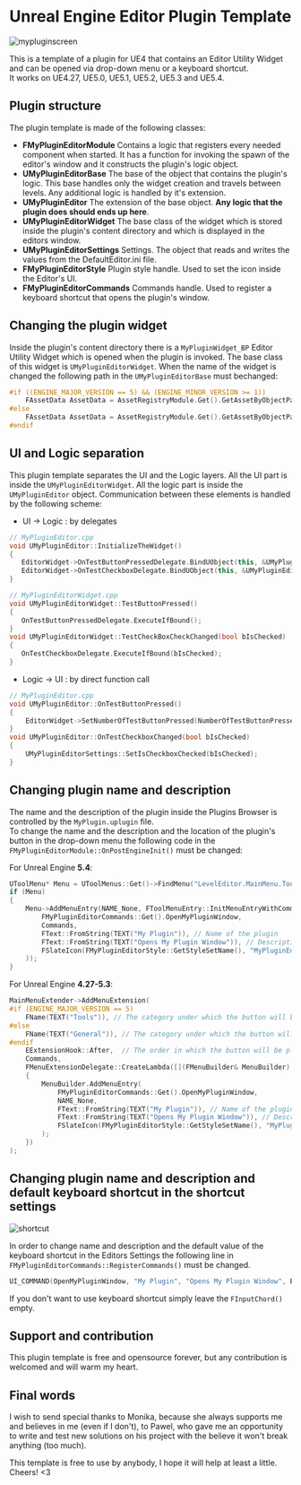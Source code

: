 # Unreal Engine Editor Plugin Template

![mypluginscreen](https://github.com/zompi2/UE4EditorPluginTemplate/assets/7863125/1f97fac7-6369-431a-8446-e38c1a16c484)

This is a template of a plugin for UE4 that contains an Editor Utility Widget and can be opened via drop-down menu or a keyboard shortcut.  
It works on UE4.27, UE5.0, UE5.1, UE5.2, UE5.3 and UE5.4.

## Plugin structure

The plugin template is made of the following classes:

* **FMyPluginEditorModule**
Contains a logic that registers every needed component when started. It has a function for invoking the spawn of the editor's window and it constructs the plugin's logic object.
* **UMyPluginEditorBase**
The base of the object that contains the plugin's logic. This base handles only the widget creation and travels between levels. Any additional logic is handled by it's extension.
* **UMyPluginEditor**
The extension of the base object. **Any logic that the plugin does should ends up here**.
* **UMyPluginEditorWidget**
The base class of the widget which is stored inside the plugin's content directory and which is displayed in the editors window.
* **UMyPluginEditorSettings**
Settings. The object that reads and writes the values from the DefaultEditor.ini file.
* **FMyPluginEditorStyle**
Plugin style handle. Used to set the icon inside the Editor's UI.
* **FMyPluginEditorCommands**
Commands handle. Used to register a keyboard shortcut that opens the plugin's window.

## Changing the plugin widget
Inside the plugin's content directory there is a `MyPluginWidget_BP` Editor Utility Widget which is opened when the plugin is invoked. The base class of this widget is `UMyPluginEditorWidget`. When the name of the widget is changed the following path in the `UMyPluginEditorBase` must bechanged:

``` cpp
#if ((ENGINE_MAJOR_VERSION == 5) && (ENGINE_MINOR_VERSION >= 1))
    FAssetData AssetData = AssetRegistryModule.Get().GetAssetByObjectPath(FSoftObjectPath("/MyPlugin/MyPluginWidget_BP.MyPluginWidget_BP"));
#else
    FAssetData AssetData = AssetRegistryModule.Get().GetAssetByObjectPath("/MyPlugin/MyPluginWidget_BP.MyPluginWidget_BP");
#endif
```

## UI and Logic separation
This plugin template separates the UI and the Logic layers. All the UI part is inside the `UMyPluginEditorWidget`. All the logic part is inside the `UMyPluginEditor` object. Communication between these elements is handled by the following scheme:
 * UI -> Logic : by delegates
 ``` cpp
// MyPluginEditor.cpp
void UMyPluginEditor::InitializeTheWidget()
{
    EditorWidget->OnTestButtonPressedDelegate.BindUObject(this, &UMyPluginEditor::OnTestButtonPressed);
    EditorWidget->OnTestCheckboxDelegate.BindUObject(this, &UMyPluginEditor::OnTestCheckboxChanged);
}

// MyPluginEditorWidget.cpp
void UMyPluginEditorWidget::TestButtonPressed()
{
    OnTestButtonPressedDelegate.ExecuteIfBound();
}
void UMyPluginEditorWidget::TestCheckBoxCheckChanged(bool bIsChecked)
{
    OnTestCheckboxDelegate.ExecuteIfBound(bIsChecked);
}

```
 * Logic -> UI : by direct function call
``` cpp
// MyPluginEditor.cpp
void UMyPluginEditor::OnTestButtonPressed()
{
    EditorWidget->SetNumberOfTestButtonPressed(NumberOfTestButtonPressed);
}
void UMyPluginEditor::OnTestCheckboxChanged(bool bIsChecked)
{
    UMyPluginEditorSettings::SetIsCheckboxChecked(bIsChecked);
}
```

## Changing plugin name and description
The name and the description of the plugin inside the Plugins Browser is controlled by the `MyPlugin.uplugin` file.  
To change the name and the description and the location of the plugin's button in the drop-down menu the following code in the `FMyPluginEditorModule::OnPostEngineInit()` must be changed:

For Unreal Engine **5.4**:

``` cpp
UToolMenu* Menu = UToolMenus::Get()->FindMenu("LevelEditor.MainMenu.Tools"); // The category under which the button will be placed
if (Menu)
{
    Menu->AddMenuEntry(NAME_None, FToolMenuEntry::InitMenuEntryWithCommandList(
        FMyPluginEditorCommands::Get().OpenMyPluginWindow,
        Commands,
        FText::FromString(TEXT("My Plugin")), // Name of the plugin
        FText::FromString(TEXT("Opens My Plugin Window")), // Description of the plugin
        FSlateIcon(FMyPluginEditorStyle::GetStyleSetName(), "MyPluginEditorStyle.MenuIcon")
    ));
}
```

For Unreal Engine **4.27-5.3**:

``` cpp
MainMenuExtender->AddMenuExtension(
#if (ENGINE_MAJOR_VERSION == 5)
    FName(TEXT("Tools")), // The category under which the button will be placed
#else
    FName(TEXT("General")), // The category under which the button will be placed
#endif
    EExtensionHook::After,  // The order in which the button will be placed in the pointed category
    Commands,
    FMenuExtensionDelegate::CreateLambda([](FMenuBuilder& MenuBuilder)
    {
        MenuBuilder.AddMenuEntry(
            FMyPluginEditorCommands::Get().OpenMyPluginWindow,
            NAME_None,
            FText::FromString(TEXT("My Plugin")), // Name of the plugin
            FText::FromString(TEXT("Opens My Plugin Window")), // Description of the plugin
            FSlateIcon(FMyPluginEditorStyle::GetStyleSetName(), "MyPluginEditorStyle.MenuIcon")
        );
    })
);
```

## Changing plugin name and description and default keyboard shortcut in the shortcut settings

![shortcut](https://github.com/zompi2/UE4EditorPluginTemplate/assets/7863125/077bdac3-e531-48c1-9fd8-403381196496)

In order to change name and description and the default value of the keyboard shortcut in the Editors Settings the following line in `FMyPluginEditorCommands::RegisterCommands()` must be changed.
``` cpp
UI_COMMAND(OpenMyPluginWindow, "My Plugin", "Opens My Plugin Window", EUserInterfaceActionType::Check, FInputChord(EModifierKey::Shift | EModifierKey::Alt, EKeys::M));
```
If you don't want to use keyboard shortcut simply leave the `FInputChord()` empty.

## Support and contribution

This plugin template is free and opensource forever, but any contribution is welcomed and will warm my heart.

## Final words

I wish to send special thanks to Monika, because she always supports me and believes in me (even if I don't), to Pawel, who gave me an opportunity to write and test new solutions on his project with the believe it won't break anything (too much).

This template is free to use by anybody, I hope it will help at least a little. Cheers! <3
